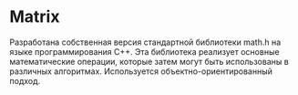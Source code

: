 # Matrix

 Разработана собственная версия стандартной библиотеки math.h на языке программирования C++. Эта библиотека реализует основные математические операции, которые затем могут быть использованы в различных алгоритмах. Используется объектно-ориентированный подход.
